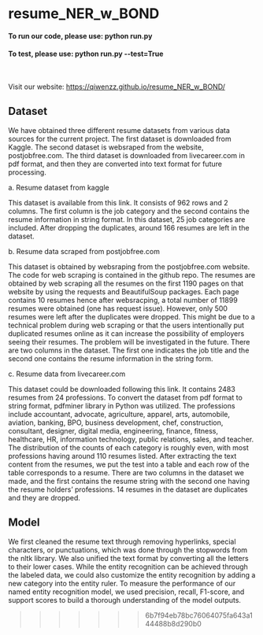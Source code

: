 # resume_NER_w_BOND

#### To run our code, please use: python run.py
#### To test, please use: python run.py --test=True

<br />

Visit our website:
https://qiwenzz.github.io/resume_NER_w_BOND/

## Dataset
We have obtained three different resume datasets from various data sources for the current project. The first dataset is downloaded from Kaggle. The second dataset is websraped from the website, postjobfree.com. The third dataset is downloaded from livecareer.com in pdf format, and then they are converted into text format for future processing.

a. Resume dataset from kaggle
	
  This dataset is available from this link. It consists of 962 rows and 2 columns. The first column is the job category and the second contains the resume information in string format. In this dataset, 25 job categories are included. After dropping the duplicates,  around 166 resumes are left in the dataset.

b. Resume data scraped from postjobfree.com
	
  This dataset is obtained by websraping from the postjobfree.com website. The code for web scraping is contained in the github repo. The resumes are obtained by web scraping all the resumes on the first 1190 pages on that website by using the requests and BeautifulSoup packages. Each page contains 10 resumes hence after websracping, a total number of 11899 resumes were obtained (one has request issue). However, only 500 resumes were left after the duplicates were dropped. This might be due to a technical problem during web scraping or that the users intentionally put duplicated resumes online as it can increase the possibility of employers seeing their resumes. The problem will be investigated in the future. There are two columns in the dataset. The first one indicates the job title and the second one contains the resume information in the string form. 

c. Resume data from livecareer.com
	
  This dataset could be downloaded following this link. It contains 2483 resumes from 24 professions. To convert the dataset from pdf format to string format, pdfminer library in Python was utilized. The professions include accountant, advocate, agriculture, apparel, arts, automobile, aviation, banking, BPO, business development, chef, construction, consultant, designer, digital media, engineering, finance, fitness, healthcare, HR, information technology, public relations, sales, and teacher. The distribution of the counts of each category is roughly even, with most professions having around 110 resumes listed. After extracting the text content from the resumes, we put the test into a table and each row of the table corresponds to a resume. There are two columns in the dataset we made, and the first contains the resume string with the second one having the resume holders’ professions. 14 resumes in the dataset are duplicates and they are dropped.
  

## Model

We first cleaned the resume text through removing hyperlinks, special characters, or punctuations, which was done through the stopwords from the nltk library. We also unified the text format by converting all the letters to their lower cases. While the entity recognition can be achieved through the labeled data, we could also customize the entity recognition by adding a new category into the entity ruler. To measure the performance of our named entity recognition model, we used precision, recall, F1-score, and support scores to build a thorough understanding of the model outputs. 
>>>>>>> 6b7f94eb78bc76064075fa643a144488b8d290b0
